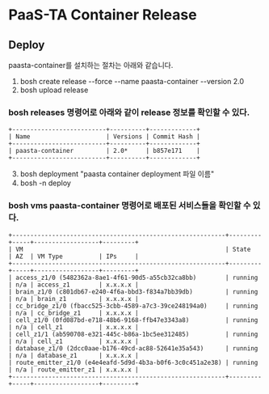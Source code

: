 # PaaS-TA Container Release

## Deploy
paasta-container를 설치하는 절차는 아래와 같습니다.

1. bosh create release --force --name paasta-container --version 2.0
2. bosh upload release

### bosh releases 명령어로 아래와 같이 release 정보를 확인할 수 있다.

```
+--------------------------+----------+-------------+
| Name                     | Versions | Commit Hash |
+--------------------------+----------+-------------+
| paasta-container         | 2.0*     | b857e171    |
+--------------------------+----------+-------------+
```

3. bosh deployment "paasta container deployment 파일 이름"
4. bosh -n deploy

### bosh vms paasta-container 명령어로 배포된 서비스들을 확인할 수 있다.

```
+-----------------------------------------------------------+---------+-----+------------------+---------+
| VM                                                        | State   | AZ  | VM Type          | IPs     |
+-----------------------------------------------------------+---------+-----+------------------+---------+
| access_z1/0 (5482362a-8ae1-4f61-90d5-a55cb32ca8bb)        | running | n/a | access_z1        | x.x.x.x |
| brain_z1/0 (c801db67-e240-4f6a-bbd3-f834a7bb39db)         | running | n/a | brain_z1         | x.x.x.x |
| cc_bridge_z1/0 (fbacc525-3cbb-4589-a7c3-39ce248194a0)     | running | n/a | cc_bridge_z1     | x.x.x.x |
| cell_z1/0 (0fd087bd-e718-48b6-9168-ffb47e3343a8)          | running | n/a | cell_z1          | x.x.x.x |
| cell_z1/1 (ab590708-e321-445c-b86a-1bc5ee312485)          | running | n/a | cell_z1          | x.x.x.x |
| database_z1/0 (2dcc0aae-b176-49cd-ac88-52641e35a543)      | running | n/a | database_z1      | x.x.x.x |
| route_emitter_z1/0 (e4e4eafd-5d9d-4b3a-b0f6-3c0c451a2e38) | running | n/a | route_emitter_z1 | x.x.x.x |
+-----------------------------------------------------------+---------+-----+------------------+---------+
```
